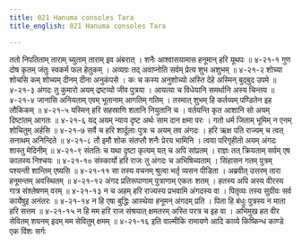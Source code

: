 ```yaml
---
title: 021 Hanuma consoles Tara
title_english: 021 Hanuma consoles Tara

---
```

<div class="audioEmbed"  caption="श्रीराम-हरिसीताराममूर्ति-घनपाठिभ्यां वचनम्" src="https://archive.org/download/Ramayana-recitation-Sriram-harisItArAmamUrti-Ghanapaati-v2/Kanda_4/Kanda_4_KSK-021-Hanumatha_Thara_Santvanam.mp3"></div>
ततो निपतिताम् ताराम् च्युताम् ताराम् इव अंबरात् ।  
शनैः आश्वासयामास हनूमान् हरि यूथपः ॥ ४-२१-१  
गुण दोष कृतम् जंतुः स्वकर्म फल हेतुकम् ।  
अव्यग्रः तद् अवाप्नोति सर्वम् प्रेत्य शुभ अशुभम् ॥ ४-२१-२  
शोच्या शोचसि कम् शोच्यम् दीनम् दीना अनुकंपसे ।  
कः च कस्य अनुशोच्यो अस्ति देहे अस्मिन् बुद्बुद उपमे ॥ ४-२१-३  
अंगदः तु कुमारो अयम् द्रष्टव्यो जीव पुत्रया ।  
आयत्या च विधेयानि समर्थानि अस्य चिन्तय ॥ ४-२१-४  
जानासि अनियताम् एवम् भूतानाम् आगतिम् गतिम् ।  
तस्मात् शुभम् हि कर्तव्यम् पण्डितेन इह लौकिकम् ॥ ४-२१-५  
यस्मिन् हरि सहस्राणि शतानि नियुतानि च ।  
वर्तयन्ति कृत आशानि सो अयम् दिष्टांतम् आगतः ॥ ४-२१-६  
यद् अयम् न्याय दृष्ट अर्थः साम दान क्षमा परः ।  
गतो धर्म जिताम् भूमिम् न एनम् शोचितुम् अर्हसि ॥ ४-२१-७  
सर्वे च हरि शार्दूलाः पुत्रः च अयम् तव अंगदः ।  
हरि ऋक्ष पति राज्यम् च त्वत् सनाथम् अनिन्दिते ॥ ४-२१-८  
तौ इमौ शोक संतप्तौ शनैः प्रेरय भामिनि ।  
त्वया परिगृहीतो अयम् अंगदः शास्तु मेदिनीम् ॥ ४-२१-९  
संततिः च यथा दृष्टा कृत्यम् यत् च अपि सांप्रतम् ।  
राज्ञः तत् क्रियताम् सर्वम् एष कालस्य निश्चयः ॥ ४-२१-१०  
संस्कार्यो हरि राजः तु अंगदः च अभिषिच्यताम् ।  
सिंहासन गतम् पुत्रम् पश्यन्ती शान्तिम् एष्यसि ॥ ४-२१-११  
सा तस्य वचनम् श्रुत्वा भर्तृ व्यसन पीडिता ।  
अब्रवीत् उत्तरम् तारा हनूमन्तम् अवस्थितम् ॥ ४-२१-१२  
अंगद प्रतिरूपाणाम् पुत्राणाम् एकतः शतम् ।  
हतस्य अपि अस्य वीरस्य गात्र संश्लेषणम् वरम् ॥ ४-२१-१३  
न च अहम् हरि राज्यस्य प्रभवामि अंगदस्य वा ।  
पितृव्यः तस्य सुग्रीवः सर्व कार्येषुइ अनंतरः ॥ ४-२१-१४  
न हि एषा बुद्धिः आस्थेया हनूमन् अंगदम् प्रति ।  
पिता हि बंधुः पुत्रस्य न माता हरि सत्तम ॥ ४-२१-१५  
न हि मम हरि राज संश्रयात्  
क्षमतरम् अस्ति परत्र च इह वा ।  
अभिमुख हत वीर सेवितम्  
शयनम् इदम् मम सेवितुम् क्षमम् ॥ ४-२१-१६  
इति वाल्मीकि रामायणे आदि काव्ये किष्किन्ध काण्डे एक विंशः सर्गः